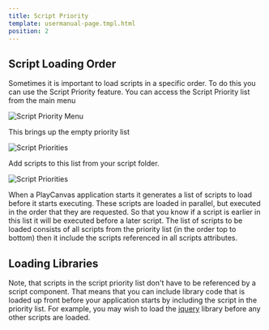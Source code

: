 ```yaml
---
title: Script Priority
template: usermanual-page.tmpl.html
position: 2
---
```


## Script Loading Order

Sometimes it is important to load scripts in a specific order. To do this you can use the Script Priority feature. You can access the Script Priority list from the main menu

![Script Priority Menu][2]

This brings up the empty priority list

![Script Priorities][3]

Add scripts to this list from your script folder.

![Script Priorities][4]

When a PlayCanvas application starts it generates a list of scripts to load before it starts executing. These scripts are loaded in parallel, but executed in the order that they are requested. So that you know if a script is earlier in this list it will be executed before a later script. The list of scripts to be loaded consists of all scripts from the priority list (in the order top to bottom) then it include the scripts referenced in all scripts attributes.

## Loading Libraries

Note, that scripts in the script priority list don't have to be referenced by a script component. That means that you can include library code that is loaded up front before your application starts by including the script in the priority list. For example, you may wish to load the [jquery][1] library before any other scripts are loaded.

[1]: http://jquery.com
[2]: /images/user-manual/scripting/script-priorities-menu.jpg
[3]: /images/user-manual/scripting/script-priorities-empty.jpg
[4]: /images/user-manual/scripting/script-priorities-full.jpg

